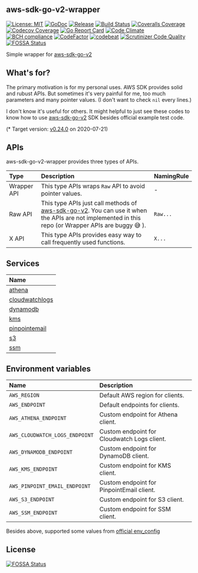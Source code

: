 aws-sdk-go-v2-wrapper
----

[![License: MIT][401]][402] [![GoDoc][101]][102] [![Release][103]][104] [![Build Status][201]][202] [![Coveralls Coverage][203]][204] [![Codecov Coverage][205]][206]
[![Go Report Card][301]][302] [![Code Climate][303]][304] [![BCH compliance][305]][306] [![CodeFactor][307]][308] [![codebeat][309]][310] [![Scrutinizer Code Quality][311]][312] [![FOSSA Status][403]][404]


<!-- Basic -->

[101]: https://godoc.org/github.com/evalphobia/aws-sdk-go-v2-wrapper?status.svg
[102]: https://godoc.org/github.com/evalphobia/aws-sdk-go-v2-wrapper
[103]: https://img.shields.io/github/release/evalphobia/aws-sdk-go-v2-wrapper.svg
[104]: https://github.com/evalphobia/aws-sdk-go-v2-wrapper/releases/latest
[105]: https://img.shields.io/github/downloads/evalphobia/aws-sdk-go-v2-wrapper/total.svg?maxAge=1800
[106]: https://github.com/evalphobia/aws-sdk-go-v2-wrapper/releases
[107]: https://img.shields.io/github/stars/evalphobia/aws-sdk-go-v2-wrapper.svg
[108]: https://github.com/evalphobia/aws-sdk-go-v2-wrapper/stargazers


<!-- Testing -->

[201]: https://github.com/evalphobia/aws-sdk-go-v2-wrapper/workflows/test/badge.svg
[202]: https://github.com/evalphobia/aws-sdk-go-v2-wrapper/actions?query=workflow%3Atest
[203]: https://coveralls.io/repos/evalphobia/aws-sdk-go-v2-wrapper/badge.svg?branch=master&service=github
[204]: https://coveralls.io/github/evalphobia/aws-sdk-go-v2-wrapper?branch=master
[205]: https://codecov.io/gh/evalphobia/aws-sdk-go-v2-wrapper/branch/master/graph/badge.svg
[206]: https://codecov.io/gh/evalphobia/aws-sdk-go-v2-wrapper


<!-- Code Quality -->

[301]: https://goreportcard.com/badge/github.com/evalphobia/aws-sdk-go-v2-wrapper
[302]: https://goreportcard.com/report/github.com/evalphobia/aws-sdk-go-v2-wrapper
[303]: https://codeclimate.com/github/evalphobia/aws-sdk-go-v2-wrapper/badges/gpa.svg
[304]: https://codeclimate.com/github/evalphobia/aws-sdk-go-v2-wrapper
[305]: https://bettercodehub.com/edge/badge/evalphobia/aws-sdk-go-v2-wrapper?branch=master
[306]: https://bettercodehub.com/
[307]: https://www.codefactor.io/repository/github/evalphobia/aws-sdk-go-v2-wrapper/badge
[308]: https://www.codefactor.io/repository/github/evalphobia/aws-sdk-go-v2-wrapper
[309]: https://codebeat.co/badges/142f5ca7-da37-474f-9264-f708ade08b5c
[310]: https://codebeat.co/projects/github-com-evalphobia-aws-sdk-go-v2-wrapper-master
[311]: https://scrutinizer-ci.com/g/evalphobia/aws-sdk-go-v2-wrapper/badges/quality-score.png?b=master
[312]: https://scrutinizer-ci.com/g/evalphobia/aws-sdk-go-v2-wrapper/?branch=master

<!-- License -->
[401]: https://img.shields.io/badge/License-MIT-blue.svg
[402]: LICENSE.md
[403]: https://app.fossa.com/api/projects/git%2Bgithub.com%2Fevalphobia%2Faws-sdk-go-v2-wrapper.svg?type=shield
[404]: https://app.fossa.com/projects/git%2Bgithub.com%2Fevalphobia%2Faws-sdk-go-v2-wrapper?ref=badge_shield


Simple wrapper for [aws-sdk-go-v2](https://github.com/aws/aws-sdk-go-v2)


## What's for?

The primary motivation is for my personal uses.
AWS SDK provides solid and rubust APIs. But sometimes it's very painful for me, too much parameters and many pointer values.
(I don't want to check `nil` every lines.)

I don't know it's useful for others.
It might helpful to just see these codes to know how to use [aws-sdk-go-v2](https://github.com/aws/aws-sdk-go-v2) SDK besides official example test code.

(* Target version: [v0.24.0](https://github.com/aws/aws-sdk-go-v2/tree/v0.24.0) on 2020-07-21)


## APIs

aws-sdk-go-v2-wrapper provides three types of APIs.

| Type | Description | NamingRule |
|:--|:--|:--|
| Wrapper API | This type APIs wraps `Raw` API to avoid pointer values. | - |
| Raw API| This type APIs just call methods of [aws-sdk-go-v2](https://github.com/aws/aws-sdk-go-v2). You can use it when the APIs are not implemented in this repo (or Wrapper APIs are buggy :sweat_smile: ). | `Raw...` |
| X API | This type APIs provides easy way to call frequently used functions. | `X...` |

## Services

| Name |
|:--|
| [athena](/athena) |
| [cloudwatchlogs](/cloudwatchlogs) |
| [dynamodb](/dynamodb) |
| [kms](/kms) |
| [pinpointemail](/pinpointemail) |
| [s3](/s3) |
| [ssm](/ssm) |

## Environment variables

| Name | Description |
|:--|:--|
| `AWS_REGION` | Default AWS region for clients. |
| `AWS_ENDPOINT` | Default endpoints for clients. |
| `AWS_ATHENA_ENDPOINT` | Custom endpoint for Athena client. |
| `AWS_CLOUDWATCH_LOGS_ENDPOINT` | Custom endpoint for Cloudwatch Logs client. |
| `AWS_DYNAMODB_ENDPOINT` | Custom endpoint for DynamoDB client. |
| `AWS_KMS_ENDPOINT` | Custom endpoint for KMS client. |
| `AWS_PINPOINT_EMAIL_ENDPOINT` | Custom endpoint for PinpointEmail client. |
| `AWS_S3_ENDPOINT` | Custom endpoint for S3 client. |
| `AWS_SSM_ENDPOINT` | Custom endpoint for SSM client. |

Besides above, supported some values from [official env_config](https://github.com/aws/aws-sdk-go-v2/blob/master/aws/external/env_config.go)


## License
[![FOSSA Status](https://app.fossa.com/api/projects/git%2Bgithub.com%2Fevalphobia%2Faws-sdk-go-v2-wrapper.svg?type=large)](https://app.fossa.com/projects/git%2Bgithub.com%2Fevalphobia%2Faws-sdk-go-v2-wrapper?ref=badge_large)
